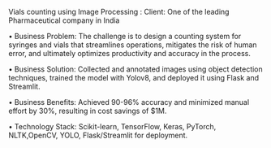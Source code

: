 Vials counting using Image Processing :
Client: One of the leading Pharmaceutical company in India

• Business Problem: The challenge is to design a counting system for syringes and vials that streamlines operations, mitigates
the risk of human error, and ultimately optimizes productivity and accuracy in the process.

• Business Solution: Collected and annotated images using object detection techniques, trained the model with Yolov8, and
deployed it using Flask and Streamlit.

• Business Benefits: Achieved 90-96% accuracy and minimized manual effort by 30%, resulting in cost savings of $1M.

• Technology Stack: Scikit-learn, TensorFlow, Keras, PyTorch, NLTK,OpenCV, YOLO, Flask/Streamlit for deployment.

